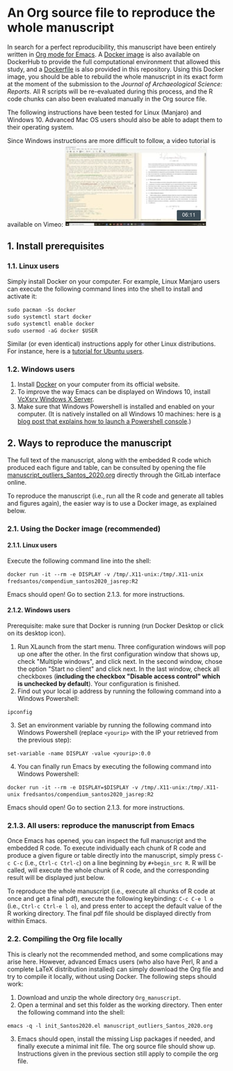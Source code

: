 An Org source file to reproduce the whole manuscript
====================================================

In search for a perfect reproducibility, this manuscript have been entirely written in [Org mode for Emacs](https://orgmode.org/). A [Docker image](https://hub.docker.com/repository/docker/fredsantos/compendium_santos2020_jasrep) is also available on DockerHub to provide the full computational environment that allowed this study, and a [Dockerfile](./Dockerfile) is also provided in this repository. Using this Docker image, you should be able to rebuild the whole manuscript in its exact form at the moment of the submission to the *Journal of Archaeological Science: Reports*. All R scripts will be re-evaluated during this process, and the R code chunks can also been evaluated manually in the Org source file.

The following instructions have been tested for Linux (Manjaro) and Windows 10. Advanced Mac OS users should also be able to adapt them to their operating system.

Since Windows instructions are more difficult to follow, a video tutorial is available on Vimeo:
[![Video tutorial](.gitlab/tuto_vignette.png)](https://player.vimeo.com/video/386465412 "Video tutorial")

## 1. Install prerequisites
### 1.1. Linux users
Simply install Docker on your computer. For example, Linux Manjaro users can execute the following command lines into the shell to install and activate it:
```shell
sudo pacman -Ss docker
sudo systemctl start docker
sudo systemctl enable docker
sudo usermod -aG docker $USER
```
Similar (or even identical) instructions apply for other Linux distributions. For instance, here is a [tutorial for Ubuntu users](https://phoenixnap.com/kb/how-to-install-docker-on-ubuntu-18-04).

### 1.2. Windows users
1. Install [Docker](https://www.docker.com/products/docker-desktop) on your computer from its official website.
2. To improve the way Emacs can be displayed on Windows 10, install [VcXsrv Windows X Server](https://sourceforge.net/projects/vcxsrv/).
3. Make sure that Windows Powershell is installed and enabled on your computer. (It is natively installed on all Windows 10 machines: here is [a blog post that explains how to launch a Powershell console](https://winaero.com/blog/all-ways-to-open-powershell-in-windows-10/).)

## 2. Ways to reproduce the manuscript
The full text of the manuscript, along with the embedded R code which produced each figure and table, can be consulted by opening the file [manuscript_outliers_Santos_2020.org](./manuscript_outliers_Santos_2020.org) directly through the GitLab interface online. 

To reproduce the manuscript (i.e., run all the R code and generate all tables and figures again), the easier way is to use a Docker image, as explained below.

### 2.1. Using the Docker image (recommended)
#### 2.1.1. Linux users
Execute the following command line into the shell:
```shell
docker run -it --rm -e DISPLAY -v /tmp/.X11-unix:/tmp/.X11-unix fredsantos/compendium_santos2020_jasrep:R2
```
Emacs should open! Go to section 2.1.3. for more instructions.

#### 2.1.2. Windows users
Prerequisite: make sure that Docker is running (run Docker Desktop or click on its desktop icon).

1. Run XLaunch from the start menu. Three configuration windows will pop up one after the other. In the first configuration window that shows up, check "Multiple windows", and click next. In the second window, chose the option "Start no client" and click next. In the last window, check all checkboxes (**including the checkbox "Disable access control" which is unchecked by default**). Your configuration is finished.
2. Find out your local ip address by running the following command into a Windows Powershell:
```shell
ipconfig
```
3. Set an environment variable by running the following command into Windows Powershell (replace `<yourip>` with the IP your retrieved from the previous step):
```shell
set-variable -name DISPLAY -value <yourip>:0.0
```
4. You can finally run Emacs by executing the following command into Windows Powershell:
```shell
docker run -it --rm -e DISPLAY=$DISPLAY -v /tmp/.X11-unix:/tmp/.X11-unix fredsantos/compendium_santos2020_jasrep:R2
```
Emacs should open! Go to section 2.1.3. for more instructions.

### 2.1.3. All users: reproduce the manuscript from Emacs
Once Emacs has opened, you can inspect the full manuscript and the embedded R code. To execute individually each chunk of R code and produce a given figure or table directly into the manuscript, simply press `C-c C-c` (i.e., `Ctrl-c Ctrl-c`) on a line beginning by `#+begin_src R`. R will be called, will execute the whole chunk of R code, and the corresponding result will be displayed just below.

To reproduce the whole manuscript (i.e., execute all chunks of R code at once and get a final pdf), execute the following keybinding: `C-c C-e l o` (i.e., `Ctrl-c Ctrl-e l o`), and press enter to accept the default value of the R working directory. The final pdf file should be displayed directly from within Emacs.

### 2.2. Compiling the Org file locally
This is clearly not the recommended method, and some complications may arise here. However, advanced Emacs users (who also have Perl, R and a complete LaTeX distribution installed) can simply download the Org file and try to compile it locally, without using Docker. The following steps should work:

1. Download and unzip the whole directory `Org_manuscript`.
2. Open a terminal and set this folder as the working directory. Then enter the following command into the shell:
```shell
emacs -q -l init_Santos2020.el manuscript_outliers_Santos_2020.org
```	
3. Emacs should open, install the missing Lisp packages if needed, and finally execute a minimal init file. The org source file should show up. Instructions given in the previous section still apply to compile the org file.
